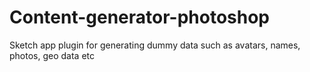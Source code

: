 Content-generator-photoshop
===========================

Sketch app plugin for generating dummy data such as avatars, names, photos, geo data etc 
